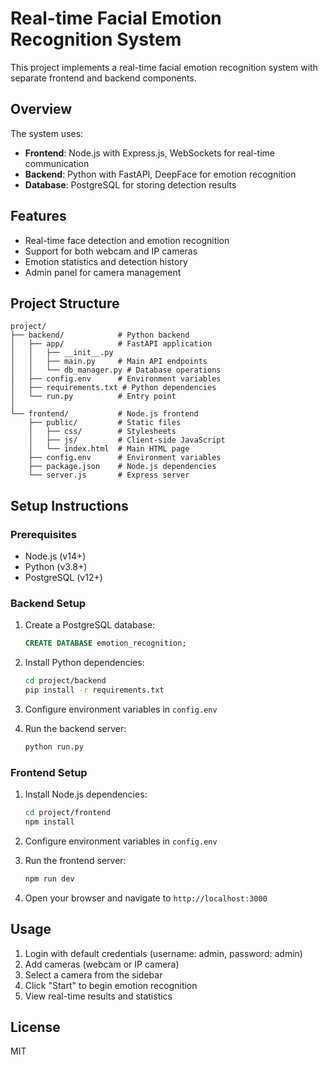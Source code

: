 # Real-time Facial Emotion Recognition System

This project implements a real-time facial emotion recognition system with separate frontend and backend components.

## Overview

The system uses:
- **Frontend**: Node.js with Express.js, WebSockets for real-time communication
- **Backend**: Python with FastAPI, DeepFace for emotion recognition
- **Database**: PostgreSQL for storing detection results

## Features

- Real-time face detection and emotion recognition
- Support for both webcam and IP cameras
- Emotion statistics and detection history
- Admin panel for camera management

## Project Structure

```
project/
├── backend/            # Python backend
│   ├── app/            # FastAPI application
│   │   ├── __init__.py
│   │   ├── main.py     # Main API endpoints
│   │   └── db_manager.py # Database operations
│   ├── config.env      # Environment variables
│   ├── requirements.txt # Python dependencies
│   └── run.py          # Entry point
│
└── frontend/           # Node.js frontend
    ├── public/         # Static files
    │   ├── css/        # Stylesheets
    │   ├── js/         # Client-side JavaScript
    │   └── index.html  # Main HTML page
    ├── config.env      # Environment variables
    ├── package.json    # Node.js dependencies
    └── server.js       # Express server
```

## Setup Instructions

### Prerequisites

- Node.js (v14+)
- Python (v3.8+)
- PostgreSQL (v12+)

### Backend Setup

1. Create a PostgreSQL database:
   ```sql
   CREATE DATABASE emotion_recognition;
   ```

2. Install Python dependencies:
   ```bash
   cd project/backend
   pip install -r requirements.txt
   ```

3. Configure environment variables in `config.env`

4. Run the backend server:
   ```bash
   python run.py
   ```

### Frontend Setup

1. Install Node.js dependencies:
   ```bash
   cd project/frontend
   npm install
   ```

2. Configure environment variables in `config.env`

3. Run the frontend server:
   ```bash
   npm run dev
   ```

4. Open your browser and navigate to `http://localhost:3000`

## Usage

1. Login with default credentials (username: admin, password: admin)
2. Add cameras (webcam or IP camera)
3. Select a camera from the sidebar
4. Click "Start" to begin emotion recognition
5. View real-time results and statistics

## License

MIT 